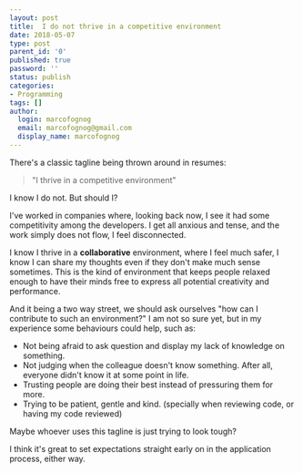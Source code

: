 ```yaml
---
layout: post
title:  I do not thrive in a competitive environment
date: 2018-05-07
type: post
parent_id: '0'
published: true
password: ''
status: publish
categories:
- Programming
tags: []
author:
  login: marcofognog
  email: marcofognog@gmail.com
  display_name: marcofognog
---
```


There's a classic tagline being thrown around in resumes:

> "I thrive in a competitive environment"

I know I do not. But should I?

I've worked in companies where, looking back now, I see it had some competitivity among the developers.
I get all anxious and tense, and the work simply does not flow, I feel disconnected.

I know I thrive in a **collaborative** environment, where I feel much safer, I know I can share my thoughts even if they don't make much sense sometimes.
This is the kind of environment that keeps people relaxed enough to have their minds free to express all potential creativity and performance.

And it being a two way street, we should ask ourselves "how can I contribute to such an environment?"
I am not so sure yet, but in my experience some behaviours could help, such as:

* Not being afraid to ask question and display my lack of knowledge on something.
* Not judging when the colleague doesn't know something. After all, everyone didn't know it at some point in life.
* Trusting people are doing their best instead of pressuring them for more.
* Trying to be patient, gentle and kind. (specially when reviewing code, or having my code reviewed)

Maybe whoever uses this tagline is just trying to look tough?

I think it's great to set expectations straight early on in the application process, either way.
